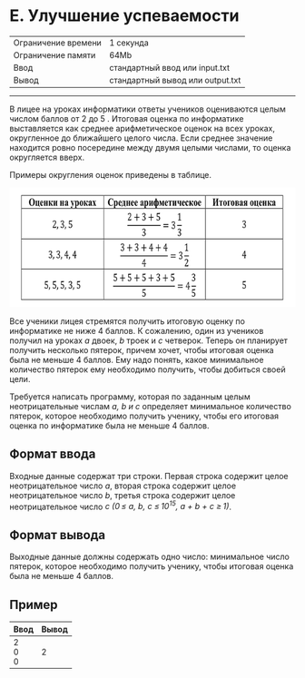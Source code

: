 # E. Улучшение успеваемости

<table>
  <tr>
  	<td>Ограничение времени</td>
  	<td>1 секунда</td>
  </tr>
  <tr>
  	<td>Ограничение памяти</td>
  	<td>64Mb</td>
  </tr>
  <tr>
  	<td>Ввод</td>
  	<td>стандартный ввод или input.txt</td>
  </tr>
  <tr>
  	<td>Вывод</td>
  	<td>стандартный вывод или output.txt</td>
  </tr>
</table>

---
В лицее на уроках информатики ответы учеников оцениваются целым числом баллов от 2 до 5 . Итоговая оценка по информатике выставляется как среднее арифметическое оценок на всех уроках, округленное до ближайшего целого числа. Если среднее значение находится ровно посередине между двумя целыми числами, то оценка округляется вверх.

Примеры округления оценок приведены в таблице.

<p align="center">
    <img width="666" height="210" src="https://github.com/dedmouze/Yandex-Algorithm-Trainings/blob/main/%D0%A2%D1%80%D0%B5%D0%BD%D0%B8%D1%80%D0%BE%D0%B2%D0%BA%D0%B0%201.0/06.%20%D0%91%D0%B8%D0%BD%D0%B0%D1%80%D0%BD%D1%8B%D0%B9%20%D0%BF%D0%BE%D0%B8%D1%81%D0%BA/E.%20%D0%A3%D0%BB%D1%83%D1%87%D1%88%D0%B5%D0%BD%D0%B8%D0%B5%20%D1%83%D1%81%D0%BF%D0%B5%D0%B2%D0%B0%D0%B5%D0%BC%D0%BE%D1%81%D1%82%D0%B8/%D0%9F%D1%80%D0%B8%D0%BC%D0%B5%D1%80%D1%8B%20%D0%BE%D0%BA%D1%80%D1%83%D0%B3%D0%BB%D0%B5%D0%BD%D0%B8%D1%8F%20%D0%BE%D1%86%D0%B5%D0%BD%D0%BE%D0%BA.png" alt="Пример округления оценок">
</p>

Все ученики лицея стремятся получить итоговую оценку по информатике не ниже 4 баллов. К сожалению, один из учеников получил на уроках *a* двоек, *b* троек и *c* четверок. Теперь он планирует получить несколько пятерок, причем хочет, чтобы итоговая оценка была не меньше 4 баллов. Ему надо понять, какое минимальное количество пятерок ему необходимо получить, чтобы добиться своей цели.

Требуется написать программу, которая по заданным целым неотрицательные числам *a, b и c* определяет минимальное количество пятерок, которое необходимо получить ученику, чтобы его итоговая оценка по информатике была не меньше 4 баллов.

## Формат ввода

Входные данные содержат три строки. Первая строка содержит целое неотрицательное число *a*, вторая строка содержит целое неотрицательное число *b*, третья строка содержит целое неотрицательное число *c (0 ≤ a, b, c ≤ 10<sup>15</sup>, a + b + c ≥ 1)*.

## Формат вывода

Выходные данные должны содержать одно число: минимальное число пятерок, которое необходимо получить ученику, чтобы итоговая оценка была не меньше 4 баллов.

## Пример

|Ввод|Вывод|
|---|---|
|2<br>0<br>0|2|
